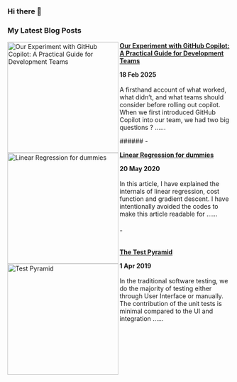 ### Hi there 👋

### My Latest Blog Posts
<!-- MEDIUM_BLOG:START -->
<p align="left">
<a href="https://medium.com/@birlla/our-experiment-with-github-copilot-a-practical-guide-for-development-teams-0c1d5ce3d5a4" title="Our Experiment with GitHub Copilot: A Practical Guide for Development Teams"><img src="https://miro.medium.com/v2/resize:fit:4800/format:webp/1*eDecuYVgbpO-usbBXsZesw.png" alt="Our Experiment with GitHub Copilot: A Practical Guide for Development Teams" width="250px" align="left" /></a>
<a href="https://medium.com/@birlla/our-experiment-with-github-copilot-a-practical-guide-for-development-teams-0c1d5ce3d5a4" title="Our Experiment with GitHub Copilot: A Practical Guide for Development Teams"><strong>Our Experiment with GitHub Copilot: A Practical Guide for Development Teams</strong></a>
<div><strong>18 Feb 2025</strong></div>
<br/> A firsthand account of what worked, what didn’t, and what teams should consider before rolling out copilot. When we first introduced GitHub Copilot into our team, we had two big questions ? ......</p>
<!-- MEDIUM_BLOG:END -->
###### -

<!-- MEDIUM_BLOG:START -->
<p align="left">
<a href="https://medium.com/@birlla/linear-regression-model-for-dummies-920000f72ecc" title="Linear Regression for dummies"><img src="https://miro.medium.com/v2/resize:fit:1120/format:webp/1*7jZVbQrHXov2q7u0_ZR_Kw.png" alt="Linear Regression for dummies" width="250px" align="left" /></a>
<a href="https://medium.com/@birlla/linear-regression-model-for-dummies-920000f72ecc" title="Linear Regression for dummies"><strong>Linear Regression for dummies</strong></a>
<div><strong>20 May 2020</strong></div>
<br/> In this article, I have explained the internals of linear regression, cost function and gradient descent. I have intentionally avoided the codes to make this article readable for ......</p>
<!-- MEDIUM_BLOG:END -->

###### -
<!-- MEDIUM_BLOG:START -->
<p align="left">
<a href="https://medium.com/@birlla/the-test-pyramid-58b7fb3598fa" title="The Test Pyramid"><img src="https://miro.medium.com/v2/resize:fit:1072/format:webp/1*tU6LEkBFQu2A_Jc6Ajn0Dg.png" alt="Test Pyramid" width="250px" align="left" /></a>
<a href="https://medium.com/@birlla/the-test-pyramid-58b7fb3598fa" title="The Test Pyramid"><strong>The Test Pyramid</strong></a>
<div><strong>1 Apr 2019</strong></div>
<br/> In the traditional software testing, we do the majority of testing either through User Interface or manually. The contribution of the unit tests is minimal compared to the UI and integration ......</p>
<!-- MEDIUM_BLOG:END -->
